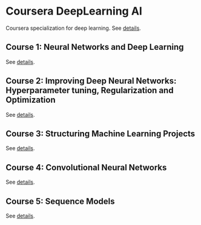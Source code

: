 # Coursera DeepLearning AI
Coursera specialization for deep learning. See [details](https://www.coursera.org/specializations/deep-learning). <br />

## Course 1: Neural Networks and Deep Learning
See [details](https://www.coursera.org/learn/neural-networks-deep-learning). <br />

## Course 2: Improving Deep Neural Networks: Hyperparameter tuning, Regularization and Optimization
See [details](https://www.coursera.org/learn/deep-neural-network). <br />

## Course 3: Structuring Machine Learning Projects
See [details](https://www.coursera.org/learn/machine-learning-projects). <br />

## Course 4: Convolutional Neural Networks
See [details](https://www.coursera.org/learn/convolutional-neural-networks). <br />

## Course 5: Sequence Models
See [details](https://www.coursera.org/learn/nlp-sequence-models). <br />

